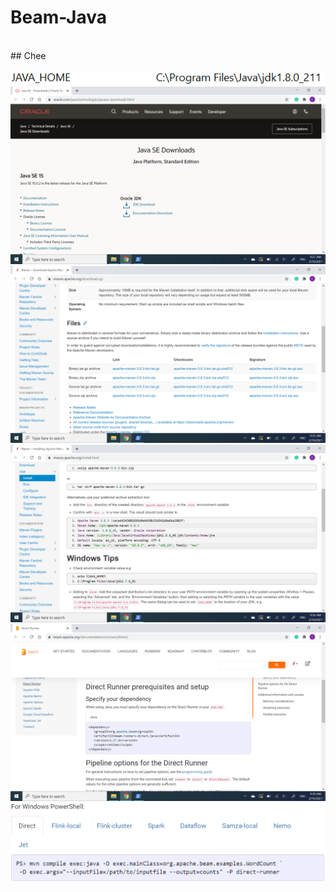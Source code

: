 # Beam-Java
<br/>
## Chee
<br/>
<br/>
<img src="https://github.com/GuanMingChee/Beam-Java/blob/main/Screenshot%20(3).png">
<img src="https://github.com/GuanMingChee/Beam-Java/blob/main/Screenshot%20(4).png">
<img src="https://github.com/GuanMingChee/Beam-Java/blob/main/Screenshot%20(5).png">
<img src="https://github.com/GuanMingChee/Beam-Java/blob/main/Screenshot%20(6).png">
<img src="https://github.com/GuanMingChee/Beam-Java/blob/main/Screenshot%20(7).png">
<img src="https://github.com/GuanMingChee/Beam-Java/blob/main/Screenshot%20(8).png">
